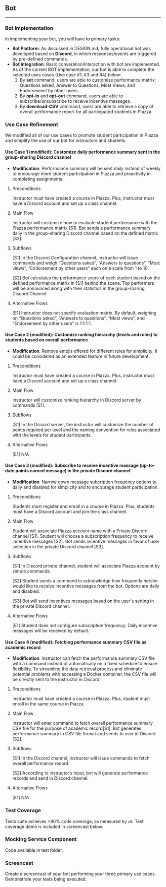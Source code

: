 ## Bot
---

### Bot Implementation

In implementing your bot, you will have to primary tasks:

* **Bot Platform**: As discussed in DESIGN.md, fully operational bot was developed based on **Discord**, in which responses/events are triggered by pre-defined commands. 
* **Bot Integration**: Basic converation/interaction with bot are implemented. As of the current BOT implementation, our bot is able to complete the selected uses cases (Use case #1, #3 and #4) below:
    1. By **set** command, users are able to customize performance matrix: Questions asked, Answer to Questions, Most Views, and Endorsement by other users.
    3. By **opt-in** and **opt-out** command, users are able to subscribe/unsubscribe to receive incentive messages.
    4. By **download-CSV** command, users are able to retrieve a copy of overall performance report for all participated students in Piazza.

### Use Case Refinement

We modified all of our use cases to promote student participation in Piazza and simplify the use of our bot for instructors and students.

#### Use Case 1 (modified): Customize daily performance summary sent in the group-sharing Discord channel

* **Modification**: Performance summary will be sent daily instead of weekly to encourage more student participation in Piazza and proactivity in completing assignments.

1. Preconditions

   Instructor must have created a course in Piazza. Plus, instructor must have a Discord account and set up a class channel.
   
2. Main Flow

   Instructor will customize how to evaluate student performance with the Piazza performance matrix [S1]. Bot sends a performance summary daily in the group-sharing Discord channel based on the defined matrix [S2].
   
3. Subflows

   [S1] In the Discord Configuration channel, instructor will issue commands and weigh “Questions asked”, “Answers to questions”, “Most views”, “Endorsement by other users” each on a scale from 1 to 10. 
  
   [S2] Bot calculates the performance score of each student based on the defined performance matrix in [S1] behind the scene. Top performers will be announced along with their statistics in the group-sharing Discord Channel. 
  
4. Alternative Flows

   [E1] Instructor does not specify evaluation matrix. By default, weighing on “Questions asked”, “Answers to questions”, “Most views”,  and “Endorsement by other users” is 1:1:1:1.

#### Use Case 2 (modified): Customize ranking hierarchy (levels and roles) to students based on overall performance

* **Modification**: Remove emojis offered for different roles for simplicity. It could be considered as an extended feature in future development.

1. Preconditions

   Instructor must have created a course in Piazza. Plus, instructor must have a Discord account and set up a class channel.
   
2. Main Flow

   Instructor will customize ranking hierarchy in Discord server by commands [S1].
   
3. Subflows

   [S1] In the Discord server, the instructor will customize the number of points required per level and the naming convention for roles associated with the levels for student participants.
  
4. Alternative Flows

   [E1] N/A

#### Use Case 3 (modified): Subscribe to receive incentive message (up-to-date points earned message) in the private Discord channel
   
* **Modification**: Narrow down message subcription frequency options to daily and disabled for simplicity and to encourage student participation.

1. Preconditions

   Students must register and enroll in a course in Piazza. Plus, students must have a Discord account and join the class channel.
   
2. Main Flow

   Student will associate Piazza account name with a Private Discord channel [S1]. Student will choose a subscription frequency to receive incentive messages [S2]. Bot sends incentive messages in favor of user selection in the private Discord channel [S3].
   
3. Subflows

   [S1] In Discord private channel, student will associate Piazza account by simple commands. 
 
   [S2] Student sends a command to acknowledge how frequently he/she would like to receive incentive messages from the bot. Options are daily and disabled.
 
   [S3] Bot will send incentives messages based on the user's setting in the private Discord channel.
 
4. Alternative Flows

   [E1] Student does not configure subscription frequency. Daily incentive messages will be received by default. 


#### Use Case 4 (modified): Fetching performance summary CSV file as academic record

* **Modification**: Instructor can fetch the performance summary CSV file with a command instead of automatically on a fixed schedule to ensure flexibility. To streamline the data retrieval process and eliminate potential problems with accessing a Docker container, the CSV file will be directly sent to the instructor in Discord.

1. Preconditions

   Instructor must have created a course in Piazza. Plus, student must enroll in the same course in Piazza.
   
2. Main Flow

   Instructor will enter command to fetch overall performance summary CSV file for the purpose of academic record[S1]. Bot generates performance summary in CSV file format and sends to user in Discord [S2].
   
3. Subflows

   [S1] In the Discord channel, instructor will issue commands to fetch overall performance record.
  
   [S2] According to instructor’s input, bot will generate performance records and send in Discord channel.
  
4. Alternative Flows

   [E1] N/A

### Test Coverage

Tests suite achieves >80% code coverage, as measured by `c8`. Test coverage demo is included in screencast below. 

### Mocking Service Component

Code available in test folder.

### Screencast

Create a screencast of your bot performing your three primary use cases. Demonstrate your tests being executed.
